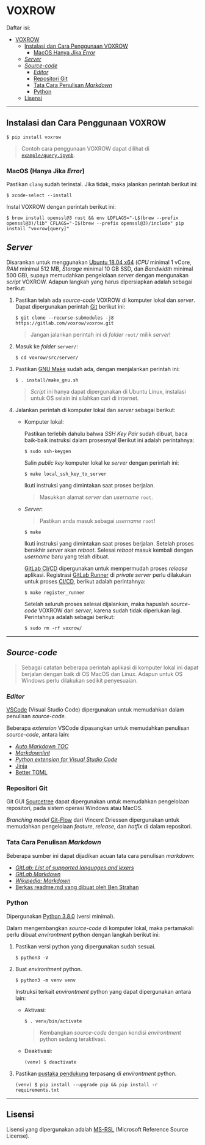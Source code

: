 <!--
Copyright 2020 Pipin Fitriadi <pipinfitriadi@gmail.com>

Licensed under the Microsoft Reference Source License (MS-RSL)

This license governs use of the accompanying software. If you use the
software, you accept this license. If you do not accept the license, do not
use the software.

1. Definitions

The terms "reproduce," "reproduction" and "distribution" have the same
meaning here as under U.S. copyright law.

"You" means the licensee of the software.

"Your company" means the company you worked for when you downloaded the
software.

"Reference use" means use of the software within your company as a reference,
in read only form, for the sole purposes of debugging your products,
maintaining your products, or enhancing the interoperability of your
products with the software, and specifically excludes the right to
distribute the software outside of your company.

"Licensed patents" means any Licensor patent claims which read directly on
the software as distributed by the Licensor under this license.

2. Grant of Rights

(A) Copyright Grant- Subject to the terms of this license, the Licensor
grants you a non-transferable, non-exclusive, worldwide, royalty-free
copyright license to reproduce the software for reference use.

(B) Patent Grant- Subject to the terms of this license, the Licensor grants
you a non-transferable, non-exclusive, worldwide, royalty-free patent
license under licensed patents for reference use.

3. Limitations

(A) No Trademark License- This license does not grant you any rights to use
the Licensor's name, logo, or trademarks.

(B) If you begin patent litigation against the Licensor over patents that
you think may apply to the software (including a cross-claim or counterclaim
in a lawsuit), your license to the software ends automatically.

(C) The software is licensed "as-is." You bear the risk of using it. The
Licensor gives no express warranties, guarantees or conditions. You may have
additional consumer rights under your local laws which this license cannot
change. To the extent permitted under your local laws, the Licensor excludes
the implied warranties of merchantability, fitness for a particular purpose
and non-infringement.
-->

# VOXROW

Daftar isi:

<!-- TOC -->

- [VOXROW](#voxrow)
    - [Instalasi dan Cara Penggunaan VOXROW](#instalasi-dan-cara-penggunaan-voxrow)
        - [MacOS Hanya Jika _Error_](#macos-hanya-jika-error)
    - [_Server_](#server)
    - [_Source-code_](#source-code)
        - [_Editor_](#editor)
        - [Repositori Git](#repositori-git)
        - [Tata Cara Penulisan _Markdown_](#tata-cara-penulisan-markdown)
        - [Python](#python)
    - [Lisensi](#lisensi)

<!-- /TOC -->

---

## Instalasi dan Cara Penggunaan VOXROW

```shell
$ pip install voxrow
```

> Contoh cara penggunaan VOXROW dapat dilihat di [`example/query.ipynb`](https://gitlab.com/voxrow/voxrow/-/blob/master/example/query.ipynb).

### MacOS (Hanya Jika _Error_)

Pastikan `clang` sudah terinstal. Jika tidak, maka jalankan perintah berikut ini:

```shell
$ xcode-select --install
```

Instal VOXROW dengan perintah berikut ini:

```shell
$ brew install openssl@3 rust && env LDFLAGS="-L$(brew --prefix openssl@3)/lib" CFLAGS="-I$(brew --prefix openssl@3)/include" pip install "voxrow[query]"
```

## _Server_

Disarankan untuk menggunakan [Ubuntu 18.04 x64](https://ubuntu.com/download/desktop)
(_CPU_ minimal 1 vCore, _RAM_ minimal 512 MB, _Storage_ minimal 10 GB SSD, dan _Bandwidth_
minimal 500 GB), supaya memudahkan pengelolaan _server_ dengan mengunakan _script_
VOXROW. Adapun langkah yang harus dipersiapkan adalah sebagai berikut:

1. Pastikan telah ada _source-code_ VOXROW di komputer lokal dan _server_. Dapat
dipergunakan perintah [Git](https://git-scm.com/) berikut ini:

    ```shell
    $ git clone --recurse-submodules -j8 https://gitlab.com/voxrow/voxrow.git
    ```

    > Jangan jalankan perintah ini di _folder_ `root/` milik _server_!

2. Masuk ke _folder_ `server/`:

    ```shell
    $ cd voxrow/src/server/
    ```

3. Pastikan [GNU Make](https://www.gnu.org/software/make/) sudah ada, dengan
menjalankan perintah ini:

    ```shell
    $ . install/make_gnu.sh
    ```

    > _Script_ ini hanya dapat dipergunakan di Ubuntu Linux, instalasi untuk OS
    selain ini silahkan cari di internet.

4. Jalankan perintah di komputer lokal dan _server_ sebagai berikut:

    - Komputer lokal:

        Pastikan terlebih dahulu bahwa _SSH Key Pair_ sudah dibuat, baca baik-baik
        instruksi dalam prosesnya! Berikut ini adalah perintahnya:

        ```shell
        $ sudo ssh-keygen
        ```

        Salin _public key_ komputer lokal ke _server_ dengan perintah ini:

        ```shell
        $ make local_ssh_key_to_server
        ```

        Ikuti instruksi yang dimintakan saat proses berjalan.

        > Masukkan alamat _server_ dan _username_ `root`.

    - _Server_:

        > Pastikan anda masuk sebagai _username_ `root`!

        ```shell
        $ make
        ```

        Ikuti instruksi yang dimintakan saat proses berjalan. Setelah proses berakhir
        _server_ akan _reboot_. Selesai _reboot_ masuk kembali dengan _username_
        baru yang telah dibuat.

        [GitLab CI/CD](https://docs.gitlab.com/ee/ci/) dipergunakan untuk mempermudah
        proses _release_ aplikasi. Registrasi [GitLab Runner](https://docs.gitlab.com/runner/)
        di _private server_ perlu dilakukan untuk proses [CI/CD](https://en.wikipedia.org/wiki/CI/CD),
        berikut adalah perintahnya:

        ```shell
        $ make register_runner
        ```

        Setelah seluruh proses selesai dijalankan, maka hapuslah _source-code_
        VOXROW dari _server_, karena sudah tidak diperlukan lagi. Perintahnya
        adalah sebagai berikut:

        ```shell
        $ sudo rm -rf voxrow/
        ```

---

## _Source-code_

> Sebagai catatan beberapa perintah aplikasi di komputer lokal ini dapat berjalan
dengan baik di OS MacOS dan Linux. Adapun untuk OS Windows perlu dilakukan sedikit
penyesuaian.

### _Editor_

[VSCode](https://code.visualstudio.com/) (Visual Studio Code) dipergunakan untuk
memudahkan dalam penulisan _source-code_.

Beberapa _extension_ VSCode dipasangkan untuk memudahkan penulisan _source-code_,
antara lain:

- [_Auto Markdown TOC_](https://marketplace.visualstudio.com/items?itemName=huntertran.auto-markdown-toc)
- [_Markdownlint_](https://marketplace.visualstudio.com/items?itemName=DavidAnson.vscode-markdownlint)
- [_Python extension for Visual Studio Code_](https://marketplace.visualstudio.com/items?itemName=ms-python.python)
- [Jinja](https://marketplace.visualstudio.com/items?itemName=wholroyd.jinja)
- [Better TOML](https://marketplace.visualstudio.com/items?itemName=bungcip.better-toml)

### Repositori Git

Git GUI [Sourcetree](https://www.sourcetreeapp.com/) dapat
dipergunakan untuk memudahkan pengelolaan repositori, pada sistem operasi Windows
atau MacOS.

_Branching model_ [Git-Flow](https://github.com/nvie/gitflow) dari Vincent Driessen
dipergunakan untuk memudahkan pengelolaan _feature_, _release_, dan _hotfix_ di
dalam repositori.

### Tata Cara Penulisan _Markdown_

Beberapa sumber ini dapat dijadikan acuan tata cara penulisan _markdown_:

- [_GitLab: List of supported languages and lexers_](https://github.com/rouge-ruby/rouge/wiki/List-of-supported-languages-and-lexers)
- [_GitLab Markdown_](https://docs.gitlab.com/ee/user/markdown.html)
- [_Wikipedia: Markdown_](https://en.m.wikipedia.org/wiki/Markdown)
- [Berkas readme.md yang dibuat oleh Ben Strahan](https://gist.github.com/benstr/8744304#file-readme-md)

### Python

Dipergunakan [Python 3.8.0](https://www.python.org/downloads/release/python-380/)
(versi minimal).

Dalam mengembangkan _source-code_ di komputer lokal, maka pertamakali perlu dibuat
_environtment_ python dengan langkah berikut ini:

1. Pastikan versi python yang dipergunakan sudah sesuai.

    ```shell
    $ python3 -V
    ````

2. Buat _environtment_ python.

    ```shell
    $ python3 -m venv venv
    ````

    Instruksi terkait _environtment_ python yang dapat dipergunakan antara lain:

    - Aktivasi:

        ```shell
        $ . venv/bin/activate
        ```

        > Kembangkan _source-code_ dengan kondisi _environtment_ python sedang teraktivasi.

    - Deaktivasi:

        ```shell
        (venv) $ deactivate
        ```

3. Pastikan [pustaka pendukung](requirements.txt) terpasang di _environtment_ python.

    ```shell
    (venv) $ pip install --upgrade pip && pip install -r requirements.txt
    ```

---

## Lisensi

Lisensi yang dipergunakan adalah [MS-RSL](LICENSE) (Microsoft Reference Source License).
